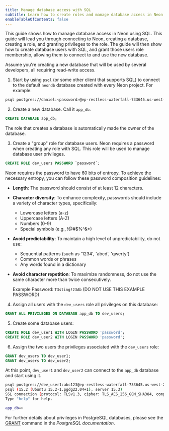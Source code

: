 ```yaml
---
title: Manage database access with SQL
subtitle: Learn how to create roles and manage database access in Neon with SQL
enableTableOfContents: false
---
```


This guide shows how to manage database access in Neon using SQL. This guide will lead you through connecting to Neon, creating a database, creating a role, and granting privileges to the role. The guide will then show how to create database users with SQL, and grant those users role membership, allowing them to connect to and use the new database.

Assume you're creating a new database that will be used by several developers, all requiring read-write access.

1. Start by using `psql` (or some other client that supports SQL) to connect to the default `neondb` database created with every Neon project. For example:

<CodeBlock shouldWrap>

```bash
psql postgres://daniel:<password>@ep-restless-waterfall-733645.us-west-2.aws.neon.tech/neondb
```

</CodeBlock>

2. Create a new database. Call it `app_db`.

```sql
CREATE DATABASE app_db;
```

<Admonition type="note">
The role that creates a database is automatically made the owner of the database.
</Admonition>

3. Create a "group" role for database users. Neon requires a password when creating any role with SQL. This role will be used to manage database user privileges.

```sql
CREATE ROLE dev_users PASSWORD `password`;
```

<Admonition type="note">
Neon requires the password to have 60 bits of entropy. To achieve the necessary entropy, you can follow these password composition guidelines:

- **Length**: The password should consist of at least 12 characters.
- **Character diversity**: To enhance complexity, passwords should include a variety of character types, specifically:
  - Lowercase letters (a-z)
  - Uppercase letters (A-Z)
  - Numbers (0-9)
  - Special symbols (e.g., !@#$%^&*)
- **Avoid predictability**: To maintain a high level of unpredictability, do not use:
  - Sequential patterns (such as '1234', 'abcd', 'qwerty')
  - Common words or phrases
  - Any words found in a dictionary
- **Avoid character repetition**: To maximize randomness, do not use the same character more than twice consecutively.

  Example Password: `T3sting!23Ab` (DO NOT USE THIS EXAMPLE PASSWORD)
</Admonition>

4. Assign all users with the `dev_users` role all privileges on this database:

```sql
GRANT ALL PRIVILEGES ON DATABASE app_db TO dev_users;
```

5. Create some database users:

```sql
CREATE ROLE dev_user1 WITH LOGIN PASSWORD 'password';
CREATE ROLE dev_user2 WITH LOGIN PASSWORD 'password';
```

6. Assign the two users the privileges associated with the `dev_users` role:

```sql
GRANT dev_users TO dev_user1;
GRANT dev_users TO dev_user2;
```

At this point, `dev_user1` and `dev_user2` can connect to the `app_db` database and start using it.

```bash
psql postgres://dev_user1:abc123@ep-restless-waterfall-733645.us-west-2.aws.neon.tech/app_db
psql (15.2 (Ubuntu 15.2-1.pgdg22.04+1), server 15.3)
SSL connection (protocol: TLSv1.3, cipher: TLS_AES_256_GCM_SHA384, compression: off)
Type "help" for help.

app_db=> 
```

For further details about privileges in PostgreSQL databases, please see the [GRANT](https://www.postgresql.org/docs/current/sql-grant.html) command in the _PostgreSQL documentation_.
